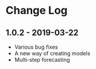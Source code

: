 # Change Log

## 1.0.2 - 2019-03-22

- Various bug fixes
- A new way of creating models
- Multi-step forecasting